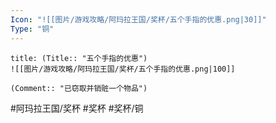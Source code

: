 ```yaml
---
Icon: "![[图片/游戏攻略/阿玛拉王国/奖杯/五个手指的优惠.png|30]]"
Type: "铜"
---
```

```ad-common-bronze-trophy
title: (Title:: "五个手指的优惠")
![[图片/游戏攻略/阿玛拉王国/奖杯/五个手指的优惠.png|100]]

(Comment:: "已窃取并销赃一个物品")
```

#阿玛拉王国/奖杯 #奖杯 #奖杯/铜
